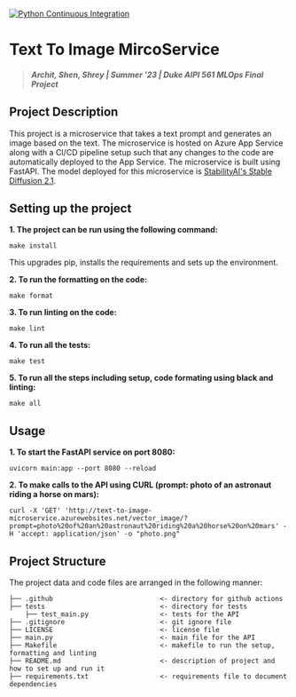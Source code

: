 [![Python Continuous Integration](https://github.com/architkaila/Text-To-Image-MircoService/actions/workflows/main_text-to-image-microservice.yml/badge.svg)](https://github.com/architkaila/Text-To-Image-MircoService/actions/workflows/main_text-to-image-microservice.yml)

# Text To Image MircoService
> #### _Archit, Shen, Shrey | Summer '23 | Duke AIPI 561 MLOps Final Project_

## Project Description
This project is a microservice that takes a text prompt and generates an image based on the text. The microservice is hosted on Azure App Service along with a CI/CD pipeline setup such that any changes to the code are automatically deployed to the App Service. The microservice is built using FastAPI. The model deployed for this microservice is [StabilityAI's Stable Diffusion 2.1](https://huggingface.co/stabilityai/stable-diffusion-2-1).

## Setting up the project
**1. The project can be run using the following command:**  
```
make install
```
This upgrades pip, installs the requirements and sets up the environment.

**2. To run the formatting on the code:**  
```
make format
```
**3. To run linting on the code:**  
```
make lint
```
**4. To run all the tests:**
```
make test
```
**5. To run all the steps including setup, code formating using black and linting:**  
```
make all
```

## Usage
**1. To start the FastAPI service on port 8080:**  
```
uvicorn main:app --port 8080 --reload
```
**2. To make calls to the API using CURL (prompt: photo of an astronaut riding a horse on mars):**  
```
curl -X 'GET' 'http://text-to-image-microservice.azurewebsites.net/vector_image/?prompt=photo%20of%20an%20astronaut%20riding%20a%20horse%20on%20mars' -H 'accept: application/json' -o "photo.png"
```

## Project Structure
The project data and code files are arranged in the following manner:
```
├── .github                           <- directory for github actions 
├── tests                             <- directory for tests
    ├── test_main.py                  <- tests for the API
├── .gitignore                        <- git ignore file
├── LICENSE                           <- license file
├── main.py                           <- main file for the API
├── Makefile                          <- makefile to run the setup, formatting and linting
├── README.md                         <- description of project and how to set up and run it
├── requirements.txt                  <- requirements file to document dependencies
```
